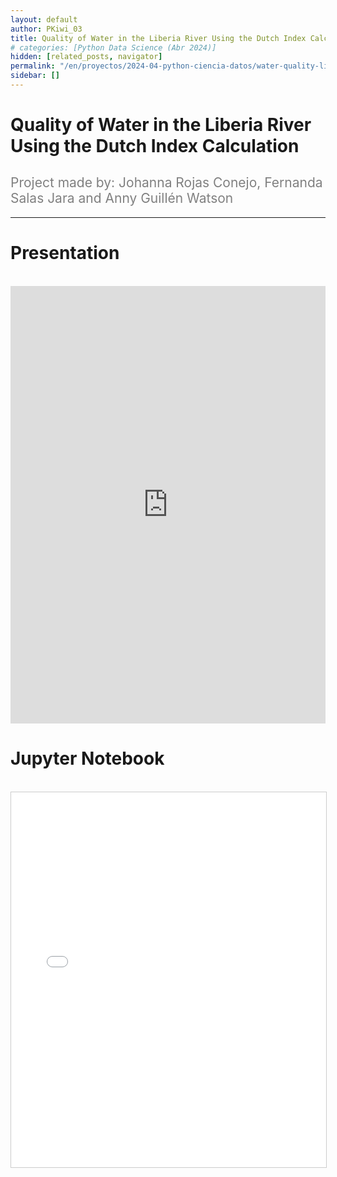 ```yaml
---
layout: default
author: PKiwi_03
title: Quality of Water in the Liberia River Using the Dutch Index Calculation
# categories: [Python Data Science (Abr 2024)]
hidden: [related_posts, navigator]
permalink: "/en/proyectos/2024-04-python-ciencia-datos/water-quality-liberia-river.html"
sidebar: []
---
```


# Quality of Water in the Liberia River Using the Dutch Index Calculation
<h2 style="color: gray; font-weight: normal;">
Project made by:  Johanna Rojas Conejo, Fernanda Salas Jara and Anny Guillén Watson
</h2>

---

# Presentation
<br>

<iframe width="100%" height="700" src="https://www.youtube.com/embed/8aM1jWzLt-U?si=QSLmcYPHoudI-X7U" frameborder="0" allow="accelerometer; autoplay; clipboard-write; encrypted-media; gyroscope; picture-in-picture; web-share" referrerpolicy="strict-origin-when-cross-origin" allowfullscreen></iframe>

<br>

# Jupyter Notebook
<br>
<iframe 
    src="/assets/html/johanna_rojas.html" 
    width="100%" 
    height="600" 
    style="border: 1px solid #ccc;"
></iframe>